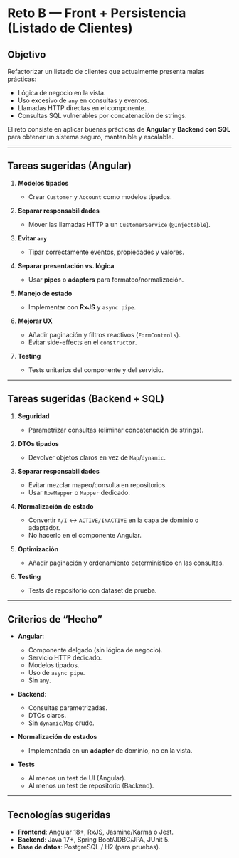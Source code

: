# Reto B — Front + Persistencia (Listado de Clientes)

## Objetivo
Refactorizar un listado de clientes que actualmente presenta malas prácticas:
- Lógica de negocio en la vista.
- Uso excesivo de `any` en consultas y eventos.
- Llamadas HTTP directas en el componente.
- Consultas SQL vulnerables por concatenación de strings.

El reto consiste en aplicar buenas prácticas de **Angular** y **Backend con SQL** para obtener un sistema seguro, mantenible y escalable.

---

## Tareas sugeridas (Angular)

1. **Modelos tipados**
   - Crear `Customer` y `Account` como modelos tipados.

2. **Separar responsabilidades**
   - Mover las llamadas HTTP a un `CustomerService` (`@Injectable`).

3. **Evitar `any`**
   - Tipar correctamente eventos, propiedades y valores.

4. **Separar presentación vs. lógica**
   - Usar **pipes** o **adapters** para formateo/normalización.

5. **Manejo de estado**
   - Implementar con **RxJS** y `async pipe`.

6. **Mejorar UX**
   - Añadir paginación y filtros reactivos (`FormControls`).
   - Evitar side-effects en el `constructor`.

7. **Testing**
   - Tests unitarios del componente y del servicio.

---

## Tareas sugeridas (Backend + SQL)

1. **Seguridad**
   - Parametrizar consultas (eliminar concatenación de strings).

2. **DTOs tipados**
   - Devolver objetos claros en vez de `Map`/`dynamic`.

3. **Separar responsabilidades**
   - Evitar mezclar mapeo/consulta en repositorios.
   - Usar `RowMapper` o `Mapper` dedicado.

4. **Normalización de estado**
   - Convertir `A/I` ↔ `ACTIVE/INACTIVE` en la capa de dominio o adaptador.
   - No hacerlo en el componente Angular.

5. **Optimización**
   - Añadir paginación y ordenamiento determinístico en las consultas.

6. **Testing**
   - Tests de repositorio con dataset de prueba.

---

## Criterios de “Hecho”

- **Angular**:
  - Componente delgado (sin lógica de negocio).
  - Servicio HTTP dedicado.
  - Modelos tipados.
  - Uso de `async pipe`.
  - Sin `any`.

- **Backend**:
  - Consultas parametrizadas.
  - DTOs claros.
  - Sin `dynamic`/`Map` crudo.

- **Normalización de estados**
  - Implementada en un **adapter** de dominio, no en la vista.

- **Tests**
  - Al menos un test de UI (Angular).
  - Al menos un test de repositorio (Backend).

---

## Tecnologías sugeridas
- **Frontend**: Angular 18+, RxJS, Jasmine/Karma o Jest.  
- **Backend**: Java 17+, Spring Boot/JDBC/JPA, JUnit 5.  
- **Base de datos**: PostgreSQL / H2 (para pruebas).

